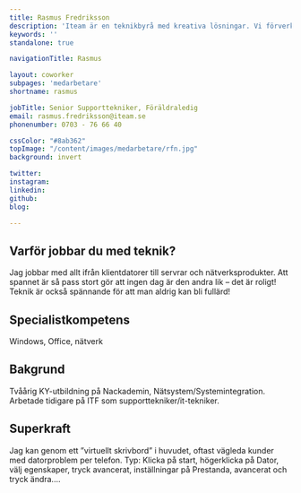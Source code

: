 ```yaml
---
title: Rasmus Fredriksson
description: 'Iteam är en teknikbyrå med kreativa lösningar. Vi förverkligar dina idéer.'
keywords: ''
standalone: true

navigationTitle: Rasmus

layout: coworker
subpages: 'medarbetare'
shortname: rasmus

jobTitle: Senior Supporttekniker, Föräldraledig
email: rasmus.fredriksson@iteam.se
phonenumber: 0703 - 76 66 40

cssColor: "#8ab362"
topImage: "/content/images/medarbetare/rfn.jpg"
background: invert

twitter:
instagram:
linkedin:
github:
blog:

---
```


## Varför jobbar du med teknik?
Jag jobbar med allt ifrån klientdatorer till servrar och nätverksprodukter. Att spannet är så pass stort gör att ingen dag är den andra lik – det är roligt! Teknik är också spännande för att man aldrig kan bli fullärd!

## Specialistkompetens
Windows, Office, nätverk

## Bakgrund
Tvåårig KY-utbildning på Nackademin, Nätsystem/Systemintegration. Arbetade tidigare på ITF som supporttekniker/it-tekniker.

## Superkraft
Jag kan genom ett ”virtuellt skrivbord” i huvudet, oftast vägleda kunder med datorproblem per telefon. Typ: Klicka på start, högerklicka på Dator, välj egenskaper, tryck avancerat, inställningar på Prestanda, avancerat och tryck ändra....
